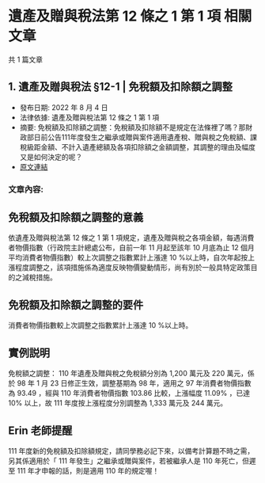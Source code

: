 # 遺產及贈與稅法第 12 條之 1 第 1 項 相關文章

共 1 篇文章

## 1. 遺產及贈與稅法 §12-1 | 免稅額及扣除額之調整

- 發布日期: 2022 年 8 月 4 日
- 法律依據: 遺產及贈與稅法第 12 條之 1 第 1 項
- 摘要: 免稅額及扣除額之調整：免稅額及扣除額不是規定在法條裡了嗎？那財政部日前公告111年度發生之繼承或贈與案件適用遺產稅、贈與稅之免稅額、課稅級距金額、不計入遺產總額及各項扣除額之金額調整，其調整的理由及幅度又是如何決定的呢？
- [原文連結](https://www.jasper-realestate.com/%e5%85%8d%e7%a8%85%e9%a1%8d%e5%8f%8a%e6%89%a3%e9%99%a4%e9%a1%8d%e4%b9%8b%e8%aa%bf%e6%95%b4/)

### 文章內容:

## 免稅額及扣除額之調整的意義

依遺產及贈與稅法第 12 條之 1 第 1 項規定，遺產及贈與稅之各項金額，每遇消費者物價指數（行政院主計總處公布，自前一年 11 月起至該年 10 月底為止 12 個月平均消費者物價指數）較上次調整之指數累計上漲達  10 %以上時，自次年起按上漲程度調整之，該項措施係為適度反映物價變動情形，尚有別於一般具特定政策目的之減稅措施。

## 免稅額及扣除額之調整的要件

消費者物價指數較上次調整之指數累計上漲達 10 %以上時。

## 實例説明

免稅額之調整： 110 年遺產及贈與稅之免稅額分別為 1,200 萬元及 220 萬元，係於 98 年 1 月 23 日修正生效，調整基期為 98 年，適用之 97 年消費者物價指數為 93.49 ，經與 110 年消費者物價指數 103.86 比較，上漲幅度 11.09% ，已達 10% 以上，故 111 年度按上漲程度分別調整為 1,333 萬元及 244 萬元。

## Erin 老師提醒

111 年度新的免稅額及扣除額規定，請同學務必記下來，以備考計算題不時之需，另其係適用於「 111 年發生」之繼承或贈與案件，若被繼承人是 110 年死亡，但遲至 111 年才申報的話，則是適用 110 年的規定喔！